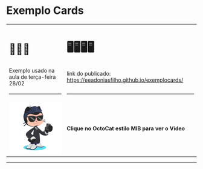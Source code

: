 # Exemplo Cards
| | |
| ------------- | ------------- |
| <h1>🥷🏻💡</h1>  | <h1> 🖥️🖥️🖥️🖥️</h1>|
|Exemplo usado na aula de terça-feira 28/02|link do publicado: https://eeadoniasfilho.github.io/exemplocards/|
|<hr>|<hr>|
| <a href="https://www.youtube.com/embed/eyCIzWetKCs"><img src="octocat-black.png" ></a>  | <h4> Clique no OctoCat estilo MIB para ver o Vídeo</h4>  |
<hr>


